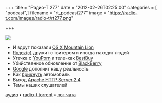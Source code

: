 +++
title = "Радио-Т 277"
date = "2012-02-26T02:25:00"
categories = [ "podcast",]
filename = "rt_podcast277"
image = "https://radio-t.com/images/radio-t/rt277.png"

+++

![](https://radio-t.com/images/radio-t/rt277.png)

- И вдруг показали [OS X Mountain Lion](http://habrahabr.ru/blogs/apple/138346/#habracut)
- [Яндек(с)](http://techcrunch.com/2012/02/20/yandex-googles-russian-rival-is-twitters-newest-real-time-search-partner/) дружит с твитером и иногда находит людей
- Утечка с [YouPorn](http://mashable.com/2012/02/23/youporn-hack/) и теле-хак [BestBuy](http://news.cnet.com/8301-17852_3-57384231-71/porn-on-large-screen-tvs-shocks-at-best-buy/)
- Убийственное обновление от [BlackBerry](http://www.technologyreview.com/blog/helloworld/27599/?p1=blogs)
- [Google](http://bits.blogs.nytimes.com/2012/02/21/google-to-sell-terminator-style-glasses-by-years-end/) дополнит нашу реальность
- Как [брикнуть](http://theunderstatement.com/post/18030062041/its-a-brick-tesla-motors-devastating-design) автомобиль
- Выход [Apache HTTP Server 2.4](http://httpd.apache.org/docs/2.4/new_features_2_4.html)
- Темы наших слушателей

[аудио](http://cdn.radio-t.com/rt_podcast277.mp3) • [radio-t.torrent](http://cdn.radio-t.com/torrents/rt_podcast277.mp3.torrent) • [лог чата](http://chat.radio-t.com/logs/radio-t-277.html)<audio src="http://cdn.radio-t.com/rt_podcast277.mp3" preload="none"></audio>